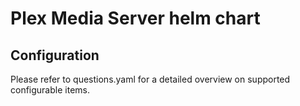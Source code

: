 # Plex Media Server helm chart

## Configuration

Please refer to questions.yaml for a detailed overview on supported configurable items.
